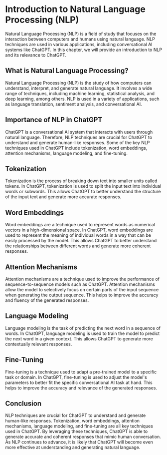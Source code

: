 Introduction to Natural Language Processing (NLP)
============================================================================================

Natural Language Processing (NLP) is a field of study that focuses on the interaction between computers and humans using natural language. NLP techniques are used in various applications, including conversational AI systems like ChatGPT. In this chapter, we will provide an introduction to NLP and its relevance to ChatGPT.

What is Natural Language Processing?
------------------------------------

Natural Language Processing (NLP) is the study of how computers can understand, interpret, and generate natural language. It involves a wide range of techniques, including machine learning, statistical analysis, and deep learning, among others. NLP is used in a variety of applications, such as language translation, sentiment analysis, and conversational AI.

Importance of NLP in ChatGPT
----------------------------

ChatGPT is a conversational AI system that interacts with users through natural language. Therefore, NLP techniques are crucial for ChatGPT to understand and generate human-like responses. Some of the key NLP techniques used in ChatGPT include tokenization, word embeddings, attention mechanisms, language modeling, and fine-tuning.

Tokenization
------------

Tokenization is the process of breaking down text into smaller units called tokens. In ChatGPT, tokenization is used to split the input text into individual words or subwords. This allows ChatGPT to better understand the structure of the input text and generate more accurate responses.

Word Embeddings
---------------

Word embeddings are a technique used to represent words as numerical vectors in a high-dimensional space. In ChatGPT, word embeddings are used to represent the meaning of individual words in a way that can be easily processed by the model. This allows ChatGPT to better understand the relationships between different words and generate more coherent responses.

Attention Mechanisms
--------------------

Attention mechanisms are a technique used to improve the performance of sequence-to-sequence models such as ChatGPT. Attention mechanisms allow the model to selectively focus on certain parts of the input sequence when generating the output sequence. This helps to improve the accuracy and fluency of the generated responses.

Language Modeling
-----------------

Language modeling is the task of predicting the next word in a sequence of words. In ChatGPT, language modeling is used to train the model to predict the next word in a given context. This allows ChatGPT to generate more contextually relevant responses.

Fine-Tuning
-----------

Fine-tuning is a technique used to adapt a pre-trained model to a specific task or domain. In ChatGPT, fine-tuning is used to adjust the model's parameters to better fit the specific conversational AI task at hand. This helps to improve the accuracy and relevance of the generated responses.

Conclusion
----------

NLP techniques are crucial for ChatGPT to understand and generate human-like responses. Tokenization, word embeddings, attention mechanisms, language modeling, and fine-tuning are all key techniques used in ChatGPT. By leveraging these techniques, ChatGPT is able to generate accurate and coherent responses that mimic human conversation. As NLP continues to advance, it is likely that ChatGPT will become even more effective at understanding and generating natural language.

